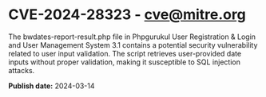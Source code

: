 # CVE-2024-28323 - cve@mitre.org

The bwdates-report-result.php file in Phpgurukul User Registration & Login and User Management System 3.1 contains a potential security vulnerability related to user input validation. The script retrieves user-provided date inputs without proper validation, making it susceptible to SQL injection attacks.

**Publish date:** 2024-03-14
